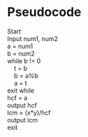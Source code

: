 # Pseudocode
Start<br>
Input num1, num2<br>
a = num1<br>
b = num2<br>
while b != 0<br>
&nbsp;&nbsp;&nbsp;&nbsp;t = b<br>
&nbsp;&nbsp;&nbsp;&nbsp;b = a%b<br>
&nbsp;&nbsp;&nbsp;&nbsp;a = t<br>
exit while<br>
hcf = a<br>
output hcf<br>
lcm = (x*y)/hcf<br>
output lcm<br>
exit<br>
